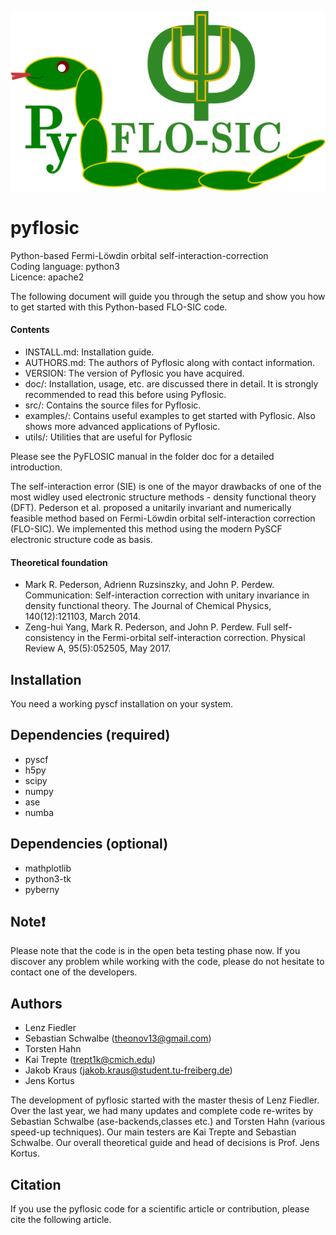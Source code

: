![GitHub Logo](/images/pyflosic_logo.png)


# pyflosic 
Python-based Fermi-Löwdin orbital self-interaction-correction  
Coding language: python3   
Licence: apache2   

The following document will guide you through the setup and show you how to get started with this Python-based FLO-SIC code.

#### Contents

- INSTALL.md: Installation guide.
- AUTHORS.md: The authors of Pyflosic along with contact information.
- VERSION: The version of Pyflosic you have acquired.
- doc/: Installation, usage, etc. are discussed there in detail. It is strongly recommended to read this before using Pyflosic.
- src/: Contains the source files for Pyflosic.
- examples/: Contains useful examples to get started with Pyflosic. Also shows more advanced applications of Pyflosic.
- utils/: Utilities that are useful for Pyflosic 

Please see the PyFLOSIC manual in the folder doc for a detailed introduction.

The self-interaction error (SIE) is one of the mayor drawbacks of one of the most widley used electronic structure methods - density functional theory (DFT). Pederson et al. proposed a unitarily invariant and numerically feasible method based on Fermi-Löwdin orbital self-interaction correction (FLO-SIC). We implemented this method using the modern PySCF electronic structure code as basis.   

#### Theoretical foundation  
* Mark R. Pederson, Adrienn Ruzsinszky, and John P. Perdew. Communication: Self-interaction correction with unitary invariance in density functional theory. The Journal of Chemical Physics, 140(12):121103, March 2014.
* Zeng-hui Yang, Mark R. Pederson, and John P. Perdew. Full self-consistency in the Fermi-orbital self-interaction correction. Physical Review A, 95(5):052505, May 2017.  

## Installation 
You need a working pyscf installation on your system. 

## Dependencies (required)

* pyscf 
* h5py 
* scipy 
* numpy 
* ase 
* numba 

## Dependencies (optional)

* mathplotlib 
* python3-tk
* pyberny


## Note:heavy_exclamation_mark:
Please note that the code is in the open beta testing phase now. If you discover any problem while working with the code, please do not hesitate to contact one of the developers.      

## Authors 

* Lenz Fiedler 
* Sebastian Schwalbe (theonov13@gmail.com)  
* Torsten Hahn  
* Kai Trepte (trept1k@cmich.edu) 
* Jakob Kraus (jakob.kraus@student.tu-freiberg.de) 
* Jens Kortus 

The development of pyflosic started with the master thesis of Lenz Fiedler. Over the last year, we had many updates and complete code re-writes by Sebastian Schwalbe (ase-backends,classes etc.) and Torsten Hahn (various speed-up techniques). Our main testers are Kai Trepte and Sebastian Schwalbe. Our overall theoretical guide and head of decisions is Prof. Jens Kortus.

## Citation
If you use the pyflosic code for a scientific article or contribution, please cite the following article. 
